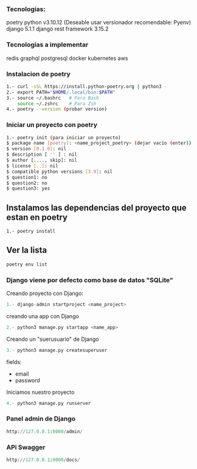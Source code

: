 ### Tecnologías:
poetry
python v3.10.12 (Deseable usar versionador recomendable: Pyenv)
django 5.1.1
django rest framework 3.15.2

### Tecnologías a implementar
redis
graphql
postgresql
docker
kubernetes
aws

### Instalacion de poetry

```bash
1.- curl -sSL https://install.python-poetry.org | python3 -
2.- export PATH="$HOME/.local/bin:$PATH"
3.- source ~/.bashrc   # Para Bash
    source ~/.zshrc    # Para Zsh
4.- poetry --version (probar version)
```

### Iniciar un proyecto con poetry

```bash
1.- poetry init (para iniciar un proyecto)
$ package name [poetry]: <name_project_poetry> (dejar vacío (enter))
$ version [0.1.0]: nil
$ description [ '' ] : nil
$ author [...., skip]: nil
$ license [..]: nil
$ compatible python versions [3.9]: nil
$ question1: no
$ question2: no
$ question3: yes
```

## Instalamos las dependencias del proyecto que estan en poetry

```bash
1.- poetry install
```

## Ver la lista
```bash
poetry env list
```

### Django viene por defecto como base de datos "SQLite"
Creando proyecto con Django:

```python
1.- django-admin startproject <name_project>
```

creando una app con Django

```python
2.- python3 manage.py startapp <name_app>
```

Creando un "suerusuario" de Django

```python
3.- python3 manage.py createsuperuser
```

fields:
- email
- password

Iniciamos nuestro proyecto

```python
4.- python3 manage.py runserver
```
### Panel admin de Django
```python
http://127.0.0.1:8000/admin/
```

### APi Swagger
```python
http://127.0.0.1:8000/docs/
```